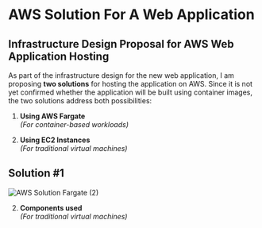 # AWS Solution For A Web Application

## Infrastructure Design Proposal for AWS Web Application Hosting

As part of the infrastructure design for the new web application, I am proposing **two solutions** for hosting the application on AWS. Since it is not yet confirmed whether the application will be built using container images, the two solutions address both possibilities:

1. **Using AWS Fargate**  
   _(For container-based workloads)_  

2. **Using EC2 Instances**  
   _(For traditional virtual machines)_

## Solution #1

![AWS Solution Fargate (2)](https://github.com/user-attachments/assets/babedf79-e1fc-4622-93a0-9339c00334ae)

2. **Components used**  
   _(For traditional virtual machines)_
